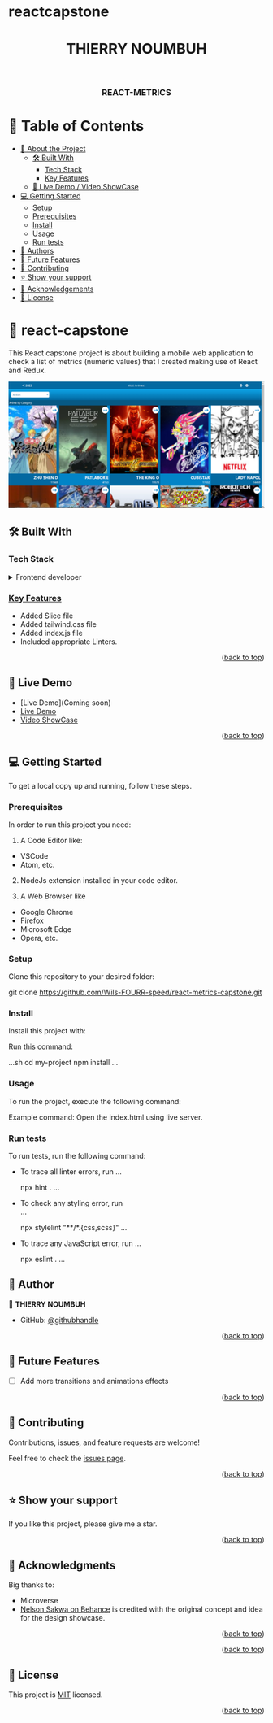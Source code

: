 # reactcapstone
<a name="readme-top"></a>

<div align="center">

  # THIERRY NOUMBUH
  <br/>

  <h3><b>REACT-METRICS</b></h3>

</div>


# 📗 Table of Contents

- [📖 About the Project](#about-project)
  - [🛠 Built With](#built-with)
    - [Tech Stack](#tech-stack)
    - [Key Features](#key-features)
  - [🚀 Live Demo / Video ShowCase](#live-demo)
- [💻 Getting Started](#getting-started)
  - [Setup](#setup)
  - [Prerequisites](#prerequisites)
  - [Install](#install)
  - [Usage](#usage)
  - [Run tests](#run-tests)
- [👥 Authors](#authors)
- [🔭 Future Features](#future-features)
- [🤝 Contributing](#contributing)
- [⭐️ Show your support](#support)
- [🙏 Acknowledgements](#acknowledgements)
- [📝 License](#license)


# 📖 react-capstone

This React capstone project is about building a mobile web application to check a list of metrics (numeric values) that I created making use of React and Redux.

![Preview Image](Images/Preview.PNG)



## 🛠 Built With <a name="built-with"></a>

### Tech Stack <a name="tech-stack"></a>


<details>
  <summary>Frontend developer</summary>
  <ul>
    <li>REACT js</li>
    <li>CSS</li>
    <li>Node js</li>
    <li><a href="https://fonts.googleapis.com"><li>
  </ul>
</details>


### Key Features <a name="key-features"></a>

- Added Slice file
- Added tailwind.css file
- Added index.js file
- Included appropriate Linters.

<p align="right">(<a href="#readme-top">back to top</a>)</p>


## 🚀 Live Demo <a name="live-demo"></a>

- [Live Demo](Coming soon)
- [Live Demo](https://axcell-0.github.io/react-capstone//)
- [Video ShowCase]()

<p align="right">(<a href="#">back to top</a>)</p>


## 💻 Getting Started <a name="getting-started"></a>

To get a local copy up and running, follow these steps.

### Prerequisites

In order to run this project you need:

1. A Code Editor like:
- VSCode
- Atom, etc.

2. NodeJs extension installed in your code editor.

3. A Web Browser like
- Google Chrome
- Firefox
- Microsoft Edge
- Opera, etc.


### Setup

Clone this repository to your desired folder:

git clone https://github.com/Wils-FOURR-speed/react-metrics-capstone.git

### Install

Install this project with:

Run this command:

...sh
  cd my-project
  npm install
  ...


### Usage

To run the project, execute the following command:

Example command:
Open the index.html using live server.

### Run tests

To run tests, run the following command:

- To trace all linter errors, run
  ...

  npx hint .
  ...
- To check any styling error, run  
  ...

  npx stylelint "**/*.{css,scss}"
  ...
- To trace any JavaScript error, run
  ...

  npx eslint .
  ...


## 👥 Author <a name="THIERRY NOUMBUH"></a>


👤 **THIERRY NOUMBUH**

- GitHub: [@githubhandle](https://github.com/axcell-0)



<p align="right">(<a href="#readme-top">back to top</a>)</p>


## 🔭 Future Features <a name="future-features"></a>


- [ ] Add more transitions and animations effects

<p align="right">(<a href="#readme-top">back to top</a>)</p>


## 🤝 Contributing <a name="contributing"></a>

Contributions, issues, and feature requests are welcome!

Feel free to check the [issues page](https://github.com/axcell-0/react-capstone/issues).

<p align="right">(<a href="#readme-top">back to top</a>)</p>

## ⭐️ Show your support <a name="support"></a>


If you like this project, please give me a star.

<p align="right">(<a href="#readme-top">back to top</a>)</p>


## 🙏 Acknowledgments <a name="acknowledgements"></a>

Big thanks to:
- Microverse
- [Nelson Sakwa on Behance](https://www.behance.net/gallery/31579789/Ballhead-App-(Free-PSDs)) is credited with the original  concept and idea for the design showcase.

<p align="right">(<a href="#readme-top">back to top</a>)</p>



<p align="right">(<a href="#readme-top">back to top</a>)</p>



## 📝 License <a name="license"></a>

This project is [MIT](./LICENSE) licensed.


<p align="right">(<a href="#readme-top">back to top</a>)</p>
